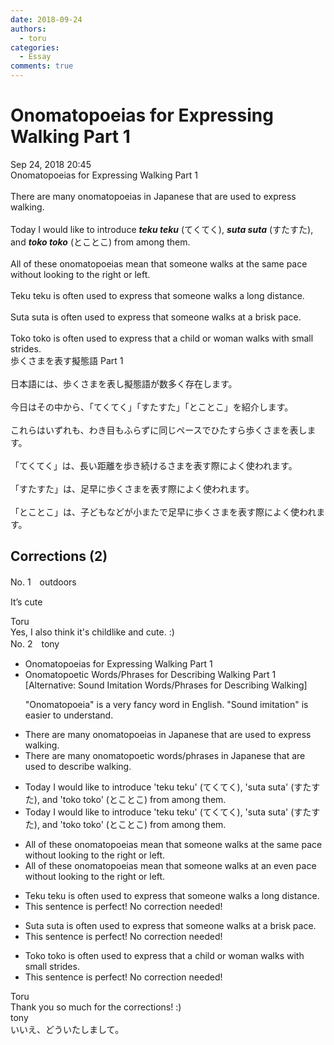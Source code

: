 ```yaml
---
date: 2018-09-24
authors:
  - toru
categories:
  - Essay
comments: true
---
```


# Onomatopoeias for Expressing Walking Part 1
<div class="date">Sep 24, 2018 20:45</div>
<div id="post"><div id="body_show_ori">
Onomatopoeias for Expressing Walking Part 1<br/><br/>There are many onomatopoeias in Japanese that are used to express walking.<br/><br/>Today I would like to introduce <strong><em>teku teku</em></strong> (てくてく), <strong><em>suta suta</em></strong> (すたすた), and <strong><em>toko toko</em></strong> (とことこ) from among them.<br/><br/>All of these onomatopoeias mean that someone walks at the same pace without looking to the right or left.<br/><br/>Teku teku is often used to express that someone walks a long distance.<br/><br/>Suta suta is often used to express that someone walks at a brisk pace.<br/><br/>Toko toko is often used to express that a child or woman walks with small strides.
</div></div>

<!-- more -->

<div id="post_ja"><div id="body_show_mo">
歩くさまを表す擬態語 Part 1<br/><br/>日本語には、歩くさまを表し擬態語が数多く存在します。<br/><br/>今日はその中から、「てくてく」「すたすた」「とことこ」を紹介します。<br/><br/>これらはいずれも、わき目もふらずに同じペースでひたすら歩くさまを表します。<br/><br/>「てくてく」は、長い距離を歩き続けるさまを表す際によく使われます。<br/><br/>「すたすた」は、足早に歩くさまを表す際によく使われます。<br/><br/>「とことこ」は、子どもなどが小またで足早に歩くさまを表す際によく使われます。
</div></div>

## Corrections (2)
<div id="block"><div class="first_name"> No. 1　<span class="just_name">outdoors</span></div><div id="block2">
<p class="comment_small">
 It’s cute
</p>

</div><div class="name"><span class="just_name">Toru</span><br>
Yes, I also think it's childlike and cute. :)
</div>
</div>
<div id="block"><div class="first_name"> No. 2　<span class="just_name">tony</span></div><div id="block2">
<ul class="correction_field">
<li class="incorrect">Onomatopoeias for Expressing Walking Part 1</li>
<li class="corrected correct">
Onomatopoe<span class="f_red">tic</span> <span class="f_red">Words</span>/<span class="f_red">Phrases</span> for <span class="f_blue">Describing</span> Walking Part 1 [Alternative: Sound Imitation Words/Phrases for Describing Walking]
<p class="correction_comment">"Onomatopoeia" is a very fancy word in English. "Sound imitation" is easier to understand.</p>
</li>
</ul>
<ul class="correction_field">
<li class="incorrect">There are many onomatopoeias in Japanese that are used to express walking.</li>
<li class="corrected correct">
There are many onomatopoe<span class="f_red">tic</span> <span class="f_red">words</span>/<span class="f_red">phrases</span> in Japanese that are used to <span class="f_blue">describe</span> walking.
</li>
</ul>
<ul class="correction_field">
<li class="incorrect">Today I would like to introduce 'teku teku' (てくてく), 'suta suta' (すたすた), and 'toko toko' (とことこ) from among them.</li>
<li class="corrected correct">
Today I would like to introduce 'teku teku' (てくてく), 'suta suta' (すたすた), and 'toko toko' (とことこ) <span class="f_blue"><span class="sline">from among them</span></span>.
</li>
</ul>
<ul class="correction_field">
<li class="incorrect">All of these onomatopoeias mean that someone walks at the same pace without looking to the right or left.</li>
<li class="corrected correct">
All of these onomatopoeias mean that someone walks at <span class="f_red">an even</span> pace without looking to the right or left.
</li>
</ul>
<ul class="correction_field">
<li class="incorrect">Teku teku is often used to express that someone walks a long distance.</li>
<li class="corrected perfect">This sentence is perfect! No correction needed!</li>
</ul>
<ul class="correction_field">
<li class="incorrect">Suta suta is often used to express that someone walks at a brisk pace.</li>
<li class="corrected perfect">This sentence is perfect! No correction needed!</li>
</ul>
<ul class="correction_field">
<li class="incorrect">Toko toko is often used to express that a child or woman walks with small strides.</li>
<li class="corrected perfect">This sentence is perfect! No correction needed!</li>
</ul>
</div><div class="name"><span class="just_name">Toru</span><br>
Thank you so much for the corrections! :)
</div>
<div class="name"><span class="just_name">tony</span><br>
いいえ、どういたしまして。
</div>
</div>
